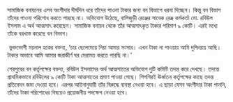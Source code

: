 সামাজিক বনায়নের এসব অংশীদার দীর্ঘদিন ধরে তাঁদের পাওনা টাকার জন্য বন বিভাগে ধরনা দিচ্ছেন। কিন্তু বন বিভাগ তাঁদের পাওনা পরিশোধ করতে পারছে না। অভিযোগ উঠেছে, বালিজুড়ী রেঞ্জের সাবেক রেঞ্জ কর্মকর্তা মো. রবিউল ইসলাম এ অর্থ আত্মসাৎ করেছেন। সামাজিক বনায়ন থেকে তাঁর আত্মসাৎকৃত টাকার পরিমাণ ৯ কোটি। এরই মধ্যে তাঁকে বরখাস্ত করেছে বন বিভাগ।

 ভুক্তভোগী ময়নাল হকের বক্তব্য, ‘চার ছেলেমেয়ে নিয়া আমার সংসার। এখন টাকা না পাওয়ায় আমি দুশ্চিন্তায় আছি। টাকার অভাবে আমি আমার জরাজীর্ণ ঘর মেরামত করতে পারছি না।’

শেরপুরের বন কর্তৃপক্ষের বক্তব্য, রবিউল ইসলামের অর্থ আত্মসাতের অভিযোগ দুটি কমিটি তদন্ত করে দেখছে। তদন্তে প্রাথমিকভাবে রবিউলের ৯ কোটি টাকা আত্মসাতের প্রমাণ পাওয়া গেছে। শিগগিরই ঊর্ধ্বতন কর্তৃপক্ষের কাছে তদন্ত প্রতিবেদন জমা দেওয়া হবে। এরপর আইনানুযায়ী তাঁর বিরুদ্ধে ব্যবস্থা নেওয়া হবে। এ ছাড়া যেসব অংশীদার টাকা পাননি, তাঁদের টাকা পরিশোধের বিষয়েও প্রয়োজনীয় পদক্ষেপ নেওয়া হবে। 

